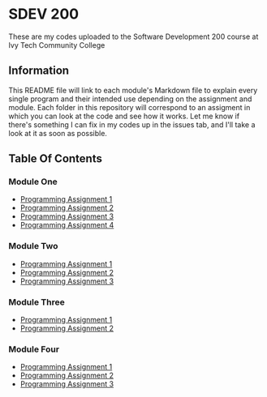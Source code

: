 <!--Heading-->
# SDEV 200
These are my codes uploaded to the Software Development 200 course at Ivy Tech Community College

<!--Information-->
## Information
This README file will link to each module's Markdown file to explain every single program and their intended use depending on the assignment and module. Each folder in this repository will correspond to an assigment in which you can look at the code and see how it works. Let me know if there's something I can fix in my codes up in the issues tab, and I'll take a look at it as soon as possible.

## Table Of Contents
### Module One
* [Programming Assignment 1](https://github.com/Jramirez195/SDEV200/tree/main/Conversion)
* [Programming Assignment 2](https://github.com/Jramirez195/SDEV200/tree/main/CreditCardValidator)
* [Programming Assignment 3](https://github.com/Jramirez195/SDEV200/tree/main/ArrayEquality)
* [Programming Assignment 4](https://github.com/Jramirez195/SDEV200/tree/main/PolygonTest)
### Module Two
* [Programming Assignment 1](https://github.com/Jramirez195/SDEV200/tree/main/MyDateTest)
* [Programming Assignment 2](https://github.com/Jramirez195/SDEV200/tree/main/Triangle)
* [Programming Assignment 3](https://github.com/Jramirez195/SDEV200/tree/main/BinaryConverter)
### Module Three
* [Programming Assignment 1](https://github.com/Jramirez195/SDEV200/tree/main/GeometricShapes)
* [Programming Assignment 2](https://github.com/Jramirez195/SDEV200/tree/main/RationalBigInteger)
### Module Four
* [Programming Assignment 1](https://github.com/Jramirez195/SDEV200/tree/main/SymbolMatcher)
* [Programming Assignment 2](https://github.com/Jramirez195/SDEV200/tree/main/CountKeywords)
* [Programming Assignment 3](https://github.com/Jramirez195/SDEV200/tree/main/MyLinkedList)
